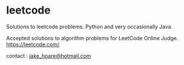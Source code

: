 # leetcode
Solutions to leetcode problems.
Python and very occasionally Java.

Accepted solutions to algorithm problems for LeetCode Online Judge.
https://leetcode.com/

contact : jake_hoare@hotmail.com
